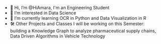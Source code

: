 - 👋 Hi, I’m @HiAmara, I'm an Engineering Student
- 👀 I’m interested in Data Science
- 🌱 I’m currently learning OCR in Python and Data Visualization in R
- 🛠️ Other Projects and Classes I will be working on this Semester: building a Knowledge Graph to analyze pharmaceutical supply chains, Data Driven Algorithms in Vehicle Technology
